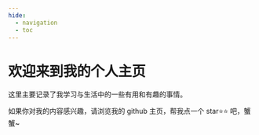 ```yaml
---
hide:
  - navigation
  - toc
---
```



# 欢迎来到我的个人主页

这里主要记录了我学习与生活中的一些有用和有趣的事情。

如果你对我的内容感兴趣，请浏览我的 github 主页，帮我点一个 star⭐⭐ 吧，蟹蟹~

